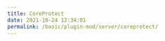 ```yaml
---
title: CoreProtect
date: 2021-10-24 12:34:01
permalink: /basic/plugin-mod/server/coreprotect/
---
```

